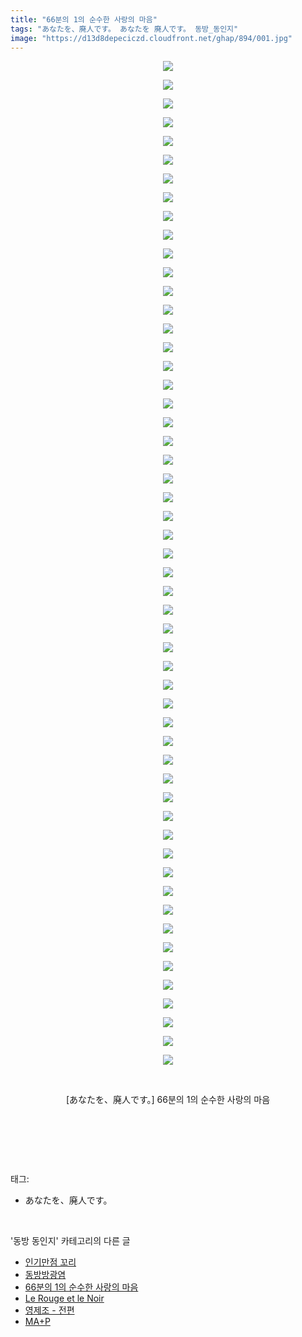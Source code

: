 ```yaml
---
title: "66분의 1의 순수한 사랑의 마음"
tags: "あなたを、廃人です。 あなたを 廃人です。 동방_동인지"
image: "https://d13d8depeciczd.cloudfront.net/ghap/894/001.jpg"
---
```

<div class="article">
<p style="text-align: center; clear: none; float: none;"><img src="{{ site.imgserver12 }}/ghap/894/001.jpg"/></p>
<p style="text-align: center; clear: none; float: none;"><img src="{{ site.imgserver12 }}/ghap/894/002.jpg"/></p>
<p style="text-align: center; clear: none; float: none;"><img src="{{ site.imgserver12 }}/ghap/894/003.jpg"/></p>
<p style="text-align: center; clear: none; float: none;"><img src="{{ site.imgserver12 }}/ghap/894/004.jpg"/></p>
<p style="text-align: center; clear: none; float: none;"><img src="{{ site.imgserver12 }}/ghap/894/005.jpg"/></p>
<p style="text-align: center; clear: none; float: none;"><img src="{{ site.imgserver12 }}/ghap/894/006.jpg"/></p>
<p style="text-align: center; clear: none; float: none;"><img src="{{ site.imgserver12 }}/ghap/894/007.jpg"/></p>
<p style="text-align: center; clear: none; float: none;"><img src="{{ site.imgserver12 }}/ghap/894/008.jpg"/></p>
<p style="text-align: center; clear: none; float: none;"><img src="{{ site.imgserver12 }}/ghap/894/009.jpg"/></p>
<p style="text-align: center; clear: none; float: none;"><img src="{{ site.imgserver12 }}/ghap/894/010.jpg"/></p>
<p style="text-align: center; clear: none; float: none;"><img src="{{ site.imgserver12 }}/ghap/894/011.jpg"/></p>
<p style="text-align: center; clear: none; float: none;"><img src="{{ site.imgserver12 }}/ghap/894/012.jpg"/></p>
<p style="text-align: center; clear: none; float: none;"><img src="{{ site.imgserver12 }}/ghap/894/013.jpg"/></p>
<p style="text-align: center; clear: none; float: none;"><img src="{{ site.imgserver12 }}/ghap/894/014.jpg"/></p>
<p style="text-align: center; clear: none; float: none;"><img src="{{ site.imgserver12 }}/ghap/894/015.jpg"/></p>
<p style="text-align: center; clear: none; float: none;"><img src="{{ site.imgserver12 }}/ghap/894/016.jpg"/></p>
<p style="text-align: center; clear: none; float: none;"><img src="{{ site.imgserver12 }}/ghap/894/017.jpg"/></p>
<p style="text-align: center; clear: none; float: none;"><img src="{{ site.imgserver12 }}/ghap/894/018.jpg"/></p>
<p style="text-align: center; clear: none; float: none;"><img src="{{ site.imgserver12 }}/ghap/894/019.jpg"/></p>
<p style="text-align: center; clear: none; float: none;"><img src="{{ site.imgserver12 }}/ghap/894/020.jpg"/></p>
<p style="text-align: center; clear: none; float: none;"><img src="{{ site.imgserver12 }}/ghap/894/021.jpg"/></p>
<p style="text-align: center; clear: none; float: none;"><img src="{{ site.imgserver12 }}/ghap/894/022.jpg"/></p>
<p style="text-align: center; clear: none; float: none;"><img src="{{ site.imgserver12 }}/ghap/894/023.jpg"/></p>
<p style="text-align: center; clear: none; float: none;"><img src="{{ site.imgserver12 }}/ghap/894/024.jpg"/></p>
<p style="text-align: center; clear: none; float: none;"><img src="{{ site.imgserver12 }}/ghap/894/025.jpg"/></p>
<p style="text-align: center; clear: none; float: none;"><img src="{{ site.imgserver12 }}/ghap/894/026.jpg"/></p>
<p style="text-align: center; clear: none; float: none;"><img src="{{ site.imgserver12 }}/ghap/894/027.jpg"/></p>
<p style="text-align: center; clear: none; float: none;"><img src="{{ site.imgserver12 }}/ghap/894/028.jpg"/></p>
<p style="text-align: center; clear: none; float: none;"><img src="{{ site.imgserver12 }}/ghap/894/029.jpg"/></p>
<p style="text-align: center; clear: none; float: none;"><img src="{{ site.imgserver12 }}/ghap/894/030.jpg"/></p>
<p style="text-align: center; clear: none; float: none;"><img src="{{ site.imgserver12 }}/ghap/894/031.jpg"/></p>
<p style="text-align: center; clear: none; float: none;"><img src="{{ site.imgserver12 }}/ghap/894/032.jpg"/></p>
<p style="text-align: center; clear: none; float: none;"><img src="{{ site.imgserver12 }}/ghap/894/033.jpg"/></p>
<p style="text-align: center; clear: none; float: none;"><img src="{{ site.imgserver12 }}/ghap/894/034.jpg"/></p>
<p style="text-align: center; clear: none; float: none;"><img src="{{ site.imgserver12 }}/ghap/894/035.jpg"/></p>
<p style="text-align: center; clear: none; float: none;"><img src="{{ site.imgserver12 }}/ghap/894/036.jpg"/></p>
<p style="text-align: center; clear: none; float: none;"><img src="{{ site.imgserver12 }}/ghap/894/037.jpg"/></p>
<p style="text-align: center; clear: none; float: none;"><img src="{{ site.imgserver12 }}/ghap/894/038.jpg"/></p>
<p style="text-align: center; clear: none; float: none;"><img src="{{ site.imgserver12 }}/ghap/894/039.jpg"/></p>
<p style="text-align: center; clear: none; float: none;"><img src="{{ site.imgserver12 }}/ghap/894/040.jpg"/></p>
<p style="text-align: center; clear: none; float: none;"><img src="{{ site.imgserver12 }}/ghap/894/041.jpg"/></p>
<p style="text-align: center; clear: none; float: none;"><img src="{{ site.imgserver12 }}/ghap/894/042.jpg"/></p>
<p style="text-align: center; clear: none; float: none;"><img src="{{ site.imgserver12 }}/ghap/894/043.jpg"/></p>
<p style="text-align: center; clear: none; float: none;"><img src="{{ site.imgserver12 }}/ghap/894/044.jpg"/></p>
<p style="text-align: center; clear: none; float: none;"><img src="{{ site.imgserver12 }}/ghap/894/045.jpg"/></p>
<p style="text-align: center; clear: none; float: none;"><img src="{{ site.imgserver12 }}/ghap/894/046.jpg"/></p>
<p style="text-align: center; clear: none; float: none;"><img src="{{ site.imgserver12 }}/ghap/894/047.jpg"/></p>
<p style="text-align: center; clear: none; float: none;"><img src="{{ site.imgserver12 }}/ghap/894/048.jpg"/></p>
<p style="text-align: center; clear: none; float: none;"><img src="{{ site.imgserver12 }}/ghap/894/049.jpg"/></p>
<p style="text-align: center; clear: none; float: none;"><img src="{{ site.imgserver12 }}/ghap/894/050.jpg"/></p>
<p style="text-align: center; clear: none; float: none;"><img src="{{ site.imgserver12 }}/ghap/894/051.jpg"/></p>
<p style="text-align: center; clear: none; float: none;"><img src="{{ site.imgserver12 }}/ghap/894/052.jpg"/></p>
<p style="text-align: center; clear: none; float: none;"><img src="{{ site.imgserver12 }}/ghap/894/053.jpg"/></p>
<p style="text-align: center; clear: none; float: none;"><img src="{{ site.imgserver12 }}/ghap/894/054.jpg"/></p>
<p style="text-align: center; clear: none; float: none;"><br/></p>
<p style="text-align: center; clear: none; float: none;">[あなたを、廃人です。] 66분의 1의 순수한 사랑의 마음</p>
<p style="text-align: center; clear: none; float: none;"><br/></p>
<p><br/></p>
</div><br/>
<div class="tagTrail">
<p>태그: </p>
<ul>
<li>あなたを、廃人です。</li>
</ul>
</div><br/>
<div class="another">
<p>'동방 동인지' 카테고리의 다른 글</p>
<ul>
<li><a href="/ghap_896">인기만점 꼬리</a></li>
<li><a href="/ghap_895">동방방광염</a></li>
<li><a href="/ghap_894">66분의 1의 순수한 사랑의 마음</a></li>
<li><a href="/ghap_893">Le Rouge et le Noir</a></li>
<li><a href="/ghap_892">영제조 - 전편</a></li>
<li><a href="/ghap_891">MA+P</a></li>
</ul>
</div><br/>
<div class="cb_module cb_fluid">
<div class="cb_wrt cb_profile">
</div><!-- commentList close -->
</div><br/>

